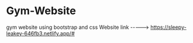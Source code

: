 # Gym-Website
gym website using bootstrap and css
Website link -----> https://sleepy-leakey-646fb3.netlify.app/#
